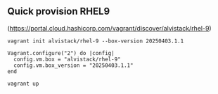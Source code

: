 ## Quick provision RHEL9
(https://portal.cloud.hashicorp.com/vagrant/discover/alvistack/rhel-9)

```
vagrant init alvistack/rhel-9 --box-version 20250403.1.1
```

```
Vagrant.configure("2") do |config|
  config.vm.box = "alvistack/rhel-9"
  config.vm.box_version = "20250403.1.1"
end
```

```
vagrant up
```
